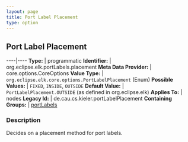 ```yaml
---
layout: page
title: Port Label Placement
type: option
---
```

## Port Label Placement

----|----
**Type:** | programmatic
**Identifier:** | org.eclipse.elk.portLabels.placement
**Meta Data Provider:** | core.options.CoreOptions
**Value Type:** | `org.eclipse.elk.core.options.PortLabelPlacement` (Enum)
**Possible Values:** | `FIXED`, `INSIDE`, `OUTSIDE`
**Default Value:** | `PortLabelPlacement.OUTSIDE` (as defined in org.eclipse.elk)
**Applies To:** | nodes
**Legacy Id:** | de.cau.cs.kieler.portLabelPlacement
**Containing Groups:** | [portLabels](org-eclipse-elk-portLabels)


### Description
Decides on a placement method for port labels.

